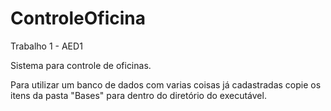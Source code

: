 # ControleOficina
Trabalho 1 - AED1

Sistema para controle de oficinas.

Para utilizar um banco de dados com varias coisas já cadastradas copie os itens da pasta "Bases" para dentro do diretório do executável.
